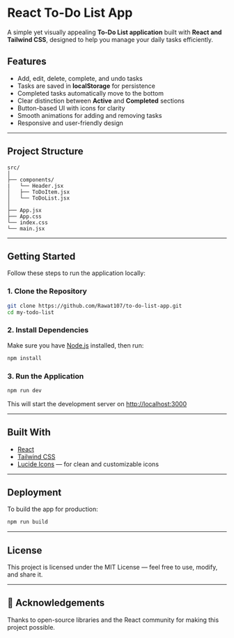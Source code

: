 #  React To-Do List App

A simple yet visually appealing **To-Do List application** built with **React and Tailwind CSS**, designed to help you manage your daily tasks efficiently.

##  Features

* Add, edit, delete, complete, and undo tasks
* Tasks are saved in **localStorage** for persistence
* Completed tasks automatically move to the bottom
* Clear distinction between **Active** and **Completed** sections
* Button-based UI with icons for clarity
* Smooth animations for adding and removing tasks
* Responsive and user-friendly design

---

##  Project Structure

```
src/
│
├── components/
|   └── Header.jsx
│   ├── ToDoItem.jsx
│   └── ToDoList.jsx
│
├── App.jsx
├── App.css
└── index.css
└── main.jsx
```

---

##  Getting Started

Follow these steps to run the application locally:

### 1. Clone the Repository

```bash
git clone https://github.com/Rawat107/to-do-list-app.git
cd my-todo-list
```

### 2. Install Dependencies

Make sure you have [Node.js](https://nodejs.org/) installed, then run:

```bash
npm install
```

### 3. Run the Application

```bash
npm run dev
```

This will start the development server on [http://localhost:3000](http://localhost:3000)

---

##  Built With

* [React](https://reactjs.org/)
* [Tailwind CSS](https://tailwindcss.com/)
* [Lucide Icons](https://lucide.dev/icons/) — for clean and customizable icons

---

##  Deployment

To build the app for production:

```bash
npm run build
```

---

##  License

This project is licensed under the MIT License — feel free to use, modify, and share it.

---

## 🙌 Acknowledgements

Thanks to open-source libraries and the React community for making this project possible.
